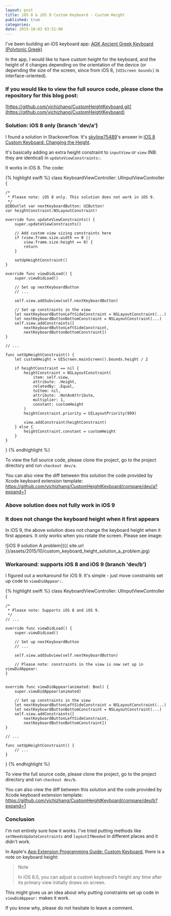 ```yaml
---
layout: post
title: iOS 8 & iOS 9 Custom Keyboard - Custom Height
published: true
categories:
date: 2015-10-03 03:51:00
---
```


I've been building an iOS keyboard app: [AGK Ancient Greek Keyboard (Polytonic Greek)](https://itunes.apple.com/app/id1018791342)

In the app, I would like to have custom height for the keyboard, and the height of it changes depending on the orientation of the device (or depending the size of the screen, since from iOS 8, `[UIScreen bounds]` is interface-oriented).

### If you would like to view the full source code, please clone the repository for this blog post: 
[https://github.com/yichizhang/CustomHeightKeyboard.git](https://github.com/yichizhang/CustomHeightKeyboard)

### Solution: iOS 8 only (branch 'dev/a')

I found a solution in Stackoverflow. It's [skyline75489](http://stackoverflow.com/users/3562486/skyline75489)'s answer in [iOS 8 Custom Keyboard: Changing the Height](http://stackoverflow.com/questions/24167909/ios-8-custom-keyboard-changing-the-height).

It's basically adding an extra height constraint to `inputView` or `view` (NB: they are identical) in `updateViewConstraints:`. 

It works in iOS 8. The code:

{% highlight swift %}
class KeyboardViewController: UIInputViewController {
    
    /*
     * Please note: iOS 8 only. This solution does not work in iOS 9.
     */
    @IBOutlet var nextKeyboardButton: UIButton!
    var heightConstraint:NSLayoutConstraint!
    
    override func updateViewConstraints() {
        super.updateViewConstraints()
    
        // Add custom view sizing constraints here
        if (view.frame.size.width == 0 || 
            view.frame.size.height == 0) {
            return
        }
        
        setUpHeightConstraint()
    }

    override func viewDidLoad() {
        super.viewDidLoad()

        // Set up nextKeyboardButton
        // ...

        self.view.addSubview(self.nextKeyboardButton)

        // Set up constraints in the view    
        let nextKeyboardButtonLeftSideConstraint = NSLayoutConstraint(...)
        let nextKeyboardButtonBottomConstraint = NSLayoutConstraint(...)
        self.view.addConstraints([
            nextKeyboardButtonLeftSideConstraint, 
            nextKeyboardButtonBottomConstraint])
    }

    // ...

    func setUpHeightConstraint() {
        let customHeight = UIScreen.mainScreen().bounds.height / 2
        
        if heightConstraint == nil {
            heightConstraint = NSLayoutConstraint(
                item: self.view,
                attribute: .Height,
                relatedBy: .Equal,
                toItem: nil,
                attribute: .NotAnAttribute,
                multiplier: 1,
                constant: customHeight
            )
            heightConstraint.priority = UILayoutPriority(999)
            
            view.addConstraint(heightConstraint)
        } else {
            heightConstraint.constant = customHeight
        }
    }
}
{% endhighlight %}

To view the full source code, please clone the project, go to the project directory and run `checkout dev/a`.

You can also view the diff between this solution the code provided by Xcode keyboard extension template: <https://github.com/yichizhang/CustomHeightKeyboard/compare/dev/a?expand=1>

### Above solution does not fully work in iOS 9

### It does not change the keyboard height when it first appears

In iOS 9, the above solution does not change the keyboard height when it first appears. It only works when you rotate the screen. Please see image:

![iOS 9 solution A problem]({{ site.url }}/assets/2015/10/custom_keyboard_height_solution_a_problem.jpg)

### Workaround: supports iOS 8 and iOS 9 (branch 'dev/b')

I figured out a workaround for iOS 9. It's simple - just move constraints set up code to `viewDidAppear:`.

{% highlight swift %}
class KeyboardViewController: UIInputViewController {
    
    /*
     * Please note: Supports iOS 8 and iOS 9.
     */
    // ...

    override func viewDidLoad() {
        super.viewDidLoad()

        // Set up nextKeyboardButton
        // ...

        self.view.addSubview(self.nextKeyboardButton)

        // Please note: constraints in the view is now set up in viewDidAppear:
    }


    override func viewDidAppear(animated: Bool) {
        super.viewDidAppear(animated)

        // Set up constraints in the view    
        let nextKeyboardButtonLeftSideConstraint = NSLayoutConstraint(...)
        let nextKeyboardButtonBottomConstraint = NSLayoutConstraint(...)
        self.view.addConstraints([
            nextKeyboardButtonLeftSideConstraint, 
            nextKeyboardButtonBottomConstraint])
    }

    // ...

    func setUpHeightConstraint() {
        // ...
    }
}
{% endhighlight %}

To view the full source code, please clone the project, go to the project directory and run `checkout dev/b`.

You can also view the diff between this solution and the code provided by Xcode keyboard extension template: <https://github.com/yichizhang/CustomHeightKeyboard/compare/dev/b?expand=1>

### Conclusion

I'm not entirely sure how it works. I've tried putting methods like `setNeedsUpdateConstraints` and `layoutIfNeeded` in different places and it didn't work.

In Apple's [App Extension Programming Guide: Custom Keyboard](https://developer.apple.com/library/ios/documentation/General/Conceptual/ExtensibilityPG/Keyboard.html), there is a note on keyboard height:

> Note
>
> In iOS 8.0, you can adjust a custom keyboard’s height any time after its primary view initially draws on screen.

This might gives us an idea about why putting constraints set up code in `viewDidAppear:` makes it work.

If you know why, please do not hesitate to leave a comment.

